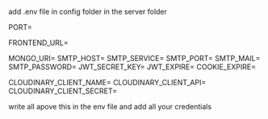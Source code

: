 add .env file in config folder in the server folder

PORT=

FRONTEND_URL=

MONGO_URI=
SMTP_HOST=
SMTP_SERVICE=
SMTP_PORT=
SMTP_MAIL=
SMTP_PASSWORD=
JWT_SECRET_KEY=
JWT_EXPIRE=
COOKIE_EXPIRE=

CLOUDINARY_CLIENT_NAME=
CLOUDINARY_CLIENT_API=
CLOUDINARY_CLIENT_SECRET=


write all apove this in the env file  and add all your credentials
